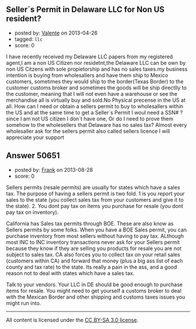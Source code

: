 ## Seller´s Permit in Delaware LLC for Non US resident?

- posted by: [Valente](https://stackexchange.com/users/-1/26015-valente) on 2013-04-26
- tagged: `llc`
- score: 0

I have recently received my Delaware LLC papers from my registered agent,I am a non US Citizen nor residetnt,the Delaware LLC can be own by non US Citzens with sole propietorship and has no sales taxes.my business intention is buying from wholesallers and have them ship to Mexico customers, sometimes they would ship to the border(Texas Border) to the customer customs broker and sometimes the goods will be ship directlly to the customer, meaning that I will not even have a warehouse or see the merchandise all is virtually buy and sold.No Physical precense in the US at all.
How can I need or obtain a sellers permit to buy to wholesallers within the US and at the same time to get a Seller´s Permit I woul need a SSN# ? since I am not US citizen I don´t have one, Or do I need to prove them somehow to the wholesellers that Delaware has no sales tax?
Almost every wholesaller ask for the sellers permit also called sellers licence
 I will appreciate your support


## Answer 50651

- posted by: [Frank](https://stackexchange.com/users/-1/4858-frank) on 2013-08-28
- score: 0

Sellers permits (resale permits) are usually for states which have a sales tax. The purpose of having a sellers permit is two fold.  1 is you report your sales to the state (you collect sales tax from your customers and give it to the state).   2. You dont pay tax on items you purchase for resale (you dont pay tax on inventory). 

California has Sales tax permits through BOE.  These are also know as Sellers permits by some folks.  When you have a BOE Sales permit, you can purchase inventory from most sellers without having to pay tax.  ALthough most INC to INC inventory transactions never ask for your Sellers permit because they know if they are selling you products for resale you are not subject to sales tax.   CA also forces you to collect tax on your retail sales (customers within CA) and forward that money (plus a big ass list of each county and tax rate) to the state.  Its really a pain in the ass, and a good reason not to deal with states which have a sales tax. 

Talk to your vendors.  Your LLC in DE should be good enough to purchase items for resale.  You might need to get yourself a customs broker to deal with the Mexican Border and other shipping and customs taxes issues you might run into.  



---

All content is licensed under the [CC BY-SA 3.0 license](https://creativecommons.org/licenses/by-sa/3.0/).
